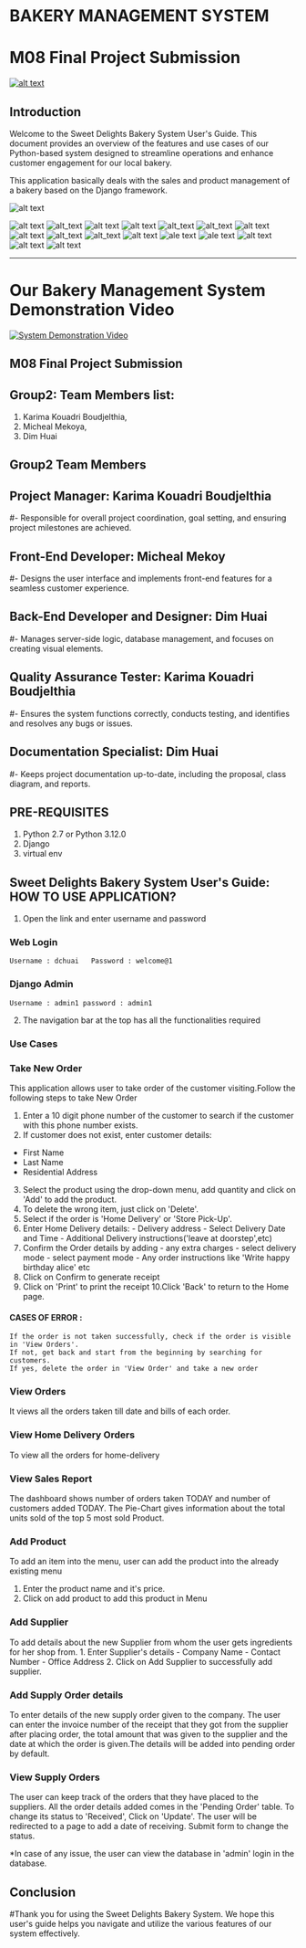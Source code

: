 # BAKERY MANAGEMENT SYSTEM
# M08 Final Project Submission
[![alt text](image_url)](https://docs.google.com/document/d/1u_rvg36XBWNoLOj8oJVzyhROb4euzJj5/edit?usp=sharing&ouid=112337722999507787186&rtpof=true&sd=true)
## Introduction
 Welcome to the Sweet Delights Bakery System User's Guide. This document provides an overview of the features and use cases of our Python-based system designed to streamline operations and enhance customer engagement for our local bakery.

This application basically deals with the sales and product management of a bakery based on the Django framework.

![alt text](https://github.com/dchuai/Bakery-Management-System-Using-Django-dbSQLite3-/blob/main/UIUX/login.png)

![alt text](https://github.com/dchuai/Bakery-Management-System-Using-Django-dbSQLite3-/blob/main/UIUX/1.%20Admin%20Page.png)
![alt_text](https://github.com/dchuai/Bakery-Management-System-Using-Django-dbSQLite3-/blob/main/UIUX/homesales.png)
![alt text](https://github.com/dchuai/Bakery-Management-System-Using-Django-dbSQLite3-/blob/main/UIUX/homeproduct.png)
![alt text](https://github.com/dchuai/Bakery-Management-System-Using-Django-dbSQLite3-/blob/main/UIUX/addsupplier.png)
![alt_text](https://github.com/dchuai/Bakery-Management-System-Using-Django-dbSQLite3-/blob/main/UIUX/addsupplyorder.png)
![alt_text](https://github.com/dchuai/Bakery-Management-System-Using-Django-dbSQLite3-/blob/main/UIUX/confirmorder.png)
![alt text](https://github.com/dchuai/Bakery-Management-System-Using-Django-dbSQLite3-/blob/main/UIUX/createorder.png)
![alt text](https://github.com/dchuai/Bakery-Management-System-Using-Django-dbSQLite3-/blob/main/UIUX/createproduct.png)
![alt_text](https://github.com/dchuai/Bakery-Management-System-Using-Django-dbSQLite3-/blob/main/UIUX/findcustomer.png)
![alt_text](https://github.com/dchuai/Bakery-Management-System-Using-Django-dbSQLite3-/blob/main/UIUX/homdeliveryorders.png)
![alt text](https://github.com/dchuai/Bakery-Management-System-Using-Django-dbSQLite3-/blob/main/UIUX/invoiceview.png)
![ale text](https://github.com/dchuai/Bakery-Management-System-Using-Django-dbSQLite3-/blob/main/UIUX/invoiceprintview.png)
![ale text](https://github.com/dchuai/Bakery-Management-System-Using-Django-dbSQLite3-/blob/main/UIUX/orderdetails.png)
![alt text](https://github.com/dchuai/Bakery-Management-System-Using-Django-dbSQLite3-/blob/main/UIUX/vieworders.png)
![alt text](https://github.com/dchuai/Bakery-Management-System-Using-Django-dbSQLite3-/blob/main/UIUX/viewsupplyorder.png)
![alt text](https://github.com/dchuai/Bakery-Management-System-Using-Django-dbSQLite3-/blob/main/UIUX/dashboard.png)

---------------------------
# Our Bakery Management System Demonstration Video

[![System Demonstration Video](video_thumbnail.jpg)](https://drive.google.com/uc?id=1OHLei-VKUc_DtI0zIncPbi92bYf2oeqD)


## M08 Final Project Submission 

## Group2: Team Members list: 
1. Karima Kouadri Boudjelthia, 
2. Micheal Mekoya, 
3. Dim Huai

## Group2 Team Members

## Project Manager: Karima Kouadri Boudjelthia
#- Responsible for overall project coordination, goal setting, and ensuring project milestones are achieved.

## Front-End Developer: Micheal Mekoy
#- Designs the user interface and implements front-end features for a seamless customer experience.

## Back-End Developer and Designer: Dim Huai
#- Manages server-side logic, database management, and focuses on creating visual elements.

## Quality Assurance Tester: Karima Kouadri Boudjelthia
#- Ensures the system functions correctly, conducts testing, and identifies and resolves any bugs or issues.

## Documentation Specialist: Dim Huai
#- Keeps project documentation up-to-date, including the proposal, class diagram, and reports.


## PRE-REQUISITES
1. Python 2.7 or Python 3.12.0
2. Django
3. virtual env

## Sweet Delights Bakery System User's Guide: HOW TO USE APPLICATION?

1. Open the link and enter username and password
### Web Login
	Username : dchuai	Password : welcome@1
### Django Admin
	Username : admin1 password : admin1

2. The navigation bar at the top has all the functionalities required

### Use Cases
### Take New Order
This application allows user to take order of the customer visiting.Follow the following steps to take New Order

1. Enter a 10 digit phone number of the customer to search if the customer with this phone number exists.
2. If customer does not exist, enter customer details:
- First Name	
- Last Name	
- Residential Address
3. Select the product using the drop-down menu, add quantity and click on 'Add' to add the product.
4. To delete the wrong item, just click on 'Delete'.
5. Select if the order is 'Home Delivery' or 'Store Pick-Up'.
6. Enter Home Delivery details:
		- Delivery address
		- Select Delivery Date and Time
		- Additional Delivery instructions('leave at doorstep',etc)
7. Confirm the Order details by adding
		- any extra charges
		- select delivery mode
		- select payment mode
		- Any order instructions like 'Write happy birthday alice' etc
8. Click on Confirm to generate receipt
9. Click on 'Print' to print the receipt
10.Click 'Back' to return to the Home page.

#### CASES OF ERROR :
	If the order is not taken successfully, check if the order is visible in 'View Orders'.
	If not, get back and start from the beginning by searching for customers.
	If yes, delete the order in 'View Order' and take a new order


### View Orders
It views all the orders taken till date and bills of each order.


### View Home Delivery Orders
To view all the orders for home-delivery

### View Sales Report
The dashboard shows number of orders taken TODAY and number of customers added TODAY.
The Pie-Chart gives information about the total units sold of the top 5 most sold Product.
### Add Product
To add an item into the menu, user can add the product into the already existing menu
1. Enter the product name and it's price.
2. Click on add product to add this product in Menu
### Add Supplier
To add details about the new Supplier from whom the user gets ingredients for her shop from.
	1. Enter Supplier's details
		- Company Name
		- Contact Number
		- Office Address
	2. Click on Add Supplier to successfully add  supplier.
### Add Supply Order details
To enter details of the new supply order given to the company. The user can enter the invoice number of the receipt that they got from the supplier after placing order, the total amount that was given to the supplier and the date at which the order is given.The details will be added into pending order by default.

### View Supply Orders
The user can keep track of the orders that they have placed to the suppliers. All the order details added comes in the 'Pending Order' table. To change its status to 'Received', Click on 'Update'. The user will be redirected to a page to add a date of receiving. Submit form to change the status.

*In case of any issue, the user can view the database in 'admin' login in the database.

## Conclusion
#Thank you for using the Sweet Delights Bakery System. We hope this user's guide helps you navigate and utilize the various features of our system effectively.
